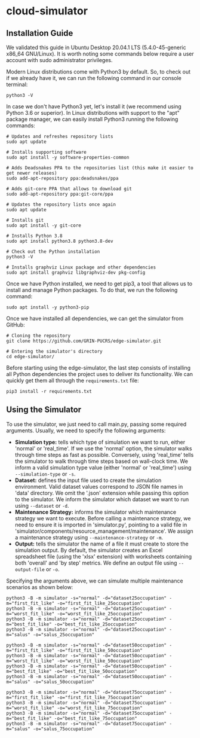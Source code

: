 # cloud-simulator

## Installation Guide

We validated this guide in Ubuntu Desktop 20.04.1 LTS (5.4.0-45-generic x86_64 GNU/Linux). It is worth noting some commands below require a user account with sudo administrator privileges.

Modern Linux distributions come with Python3 by default. So, to check out if we already have it, we can run the following command in our console terminal:
```{bash}
python3 -V
```

In case we don't have Python3 yet, let's install it (we recommend using Python 3.6 or superior). In Linux distributions with support to the "apt" package manager, we can easily install Python3 running the following commands:

```{bash}
# Updates and refreshes repository lists
sudo apt update

# Installs supporting software
sudo apt install -y software-properties-common

# Adds Deadsnakes PPA to the repositories list (this make it easier to get newer releases)
sudo add-apt-repository ppa:deadsnakes/ppa

# Adds git-core PPA that allows to download git
sudo add-apt-repository ppa:git-core/ppa

# Updates the repository lists once again
sudo apt update

# Installs git
sudo apt install -y git-core

# Installs Python 3.8
sudo apt install python3.8 python3.8-dev

# Check out the Python installation
python3 -V

# Installs graphviz Linux package and other dependencies
sudo apt install graphviz libgraphviz-dev pkg-config
```

Once we have Python installed, we need to get pip3, a tool that allows us to install and manage Python packages. To do that, we run the following command:

```{bash}
sudo apt install -y python3-pip
```

Once we have installed all dependencies, we can get the simulator from GitHub:
```{bash}
# Cloning the repository
git clone https://github.com/GRIN-PUCRS/edge-simulator.git

# Entering the simulator's directory
cd edge-simulator/
```

Before starting using the edge-simulator, the last step consists of installing all Python dependencies the project uses to deliver its functionality. We can quickly get them all through the `requirements.txt` file:

```{bash}
pip3 install -r requirements.txt
```

## Using the Simulator

To use the simulator, we just need to call main.py, passing some required arguments. Usually, we need to specify the following arguments:

- **Simulation type:** tells which type of simulation we want to run, either 'normal' or 'real_time'. If we use the 'normal' option, the simulator walks through time steps as fast as possible. Conversely, using 'real_time' tells the simulator to walk through time steps based on wall-clock time. We inform a valid simulation type value (either 'normal' or 'real_time') using `--simulation-type` or `-s`.
- **Dataset:** defines the input file used to create the simulation environment. Valid dataset values correspond to JSON file names in 'data' directory. We omit the '.json' extension while passing this option to the simulator. We inform the simulator which dataset we want to run using `--dataset` or `-d`.
- **Maintenance Strategy:** informs the simulator which maintenance strategy we want to execute. Before calling a maintenance strategy, we need to ensure it is imported in 'simulator.py', pointing to a valid file in 'simulator/components/resource_management/maintenance'. We assign a maintenance strategy using `--maintenance-strategy` or `-m`.
- **Output:** tells the simulator the name of a file it must create to store the simulation output. By default, the simulator creates an Excel spreadsheet file (using the 'xlsx' extension) with worksheets containing both 'overall' and 'by step' metrics. We define an output file using `--output-file` or `-o`.

Specifying the arguments above, we can simulate multiple maintenance scenarios as shown below:

```{bash}
python3 -B -m simulator -s="normal" -d="dataset25occupation" -m="first_fit_like" -o="first_fit_like_25occupation"
python3 -B -m simulator -s="normal" -d="dataset25occupation" -m="worst_fit_like" -o="worst_fit_like_25occupation"
python3 -B -m simulator -s="normal" -d="dataset25occupation" -m="best_fit_like" -o="best_fit_like_25occupation"
python3 -B -m simulator -s="normal" -d="dataset25occupation" -m="salus" -o="salus_25occupation"

python3 -B -m simulator -s="normal" -d="dataset50occupation" -m="first_fit_like" -o="first_fit_like_50occupation"
python3 -B -m simulator -s="normal" -d="dataset50occupation" -m="worst_fit_like" -o="worst_fit_like_50occupation"
python3 -B -m simulator -s="normal" -d="dataset50occupation" -m="best_fit_like" -o="best_fit_like_50occupation"
python3 -B -m simulator -s="normal" -d="dataset50occupation" -m="salus" -o="salus_50occupation"

python3 -B -m simulator -s="normal" -d="dataset75occupation" -m="first_fit_like" -o="first_fit_like_75occupation"
python3 -B -m simulator -s="normal" -d="dataset75occupation" -m="worst_fit_like" -o="worst_fit_like_75occupation"
python3 -B -m simulator -s="normal" -d="dataset75occupation" -m="best_fit_like" -o="best_fit_like_75occupation"
python3 -B -m simulator -s="normal" -d="dataset75occupation" -m="salus" -o="salus_75occupation"
```
